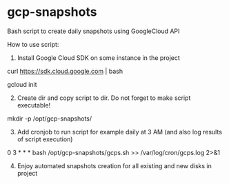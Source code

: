 # gcp-snapshots
Bash script to create daily snapshots using GoogleCloud API

How to use script:

1. Install Google Cloud SDK on some instance in the project

curl https://sdk.cloud.google.com | bash

gcloud init

2. Create dir and copy script to dir. Do not forget to make script executable!

mkdir -p /opt/gcp-snapshots/

3. Add cronjob to run script for example daily at 3 AM (and also log results of script execution)

0 3 * * * bash /opt/gcp-snapshots/gcps.sh >> /var/log/cron/gcps.log 2>&1

4. Enjoy automated snapshots creation for all existing and new disks in project
